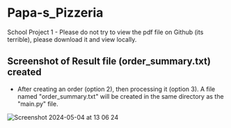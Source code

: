 # Papa-s_Pizzeria
School Project 1 - Please do not try to view the pdf file on Github (its terrible), please download it and view locally.

## Screenshot of Result file (order_summary.txt) created
- After creating an order (option 2), then processing it (option 3). A file named "order_summary.txt" will be created in the same directory as the "main.py" file.

![Screenshot 2024-05-04 at 13 06 24](https://github.com/kATtttttttttttttttt/Papa-s_Pizzeria/assets/163737404/b89ebd93-1ee4-47e7-bfec-02ab19c9a3d0)





